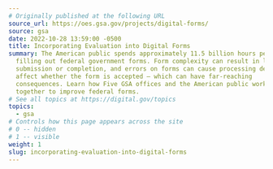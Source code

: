 ```yaml
---
# Originally published at the following URL
source_url: https://oes.gsa.gov/projects/digital-forms/
source: gsa
date: 2022-10-28 13:59:00 -0500
title: Incorporating Evaluation into Digital Forms
summary: The American public spends approximately 11.5 billion hours per year
  filling out federal government forms. Form complexity can result in lack of
  submission or completion, and errors on forms can cause processing delays and
  affect whether the form is accepted — which can have far-reaching
  consequences. Learn how Five GSA offices and the American public worked
  together to improve federal forms.
# See all topics at https://digital.gov/topics
topics:
  - gsa
# Controls how this page appears across the site
# 0 -- hidden
# 1 -- visible
weight: 1
slug: incorporating-evaluation-into-digital-forms
---
```

